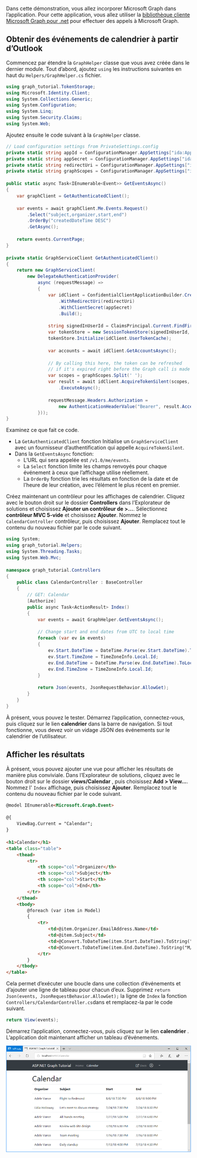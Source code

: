 <!-- markdownlint-disable MD002 MD041 -->

Dans cette démonstration, vous allez incorporer Microsoft Graph dans l’application. Pour cette application, vous allez utiliser la [bibliothèque cliente Microsoft Graph pour .net](https://github.com/microsoftgraph/msgraph-sdk-dotnet) pour effectuer des appels à Microsoft Graph.

## <a name="get-calendar-events-from-outlook"></a>Obtenir des événements de calendrier à partir d’Outlook

Commencez par étendre la `GraphHelper` classe que vous avez créée dans le dernier module. Tout d’abord, ajoutez `using` les instructions suivantes en haut du `Helpers/GraphHelper.cs` fichier.

```cs
using graph_tutorial.TokenStorage;
using Microsoft.Identity.Client;
using System.Collections.Generic;
using System.Configuration;
using System.Linq;
using System.Security.Claims;
using System.Web;
```

Ajoutez ensuite le code suivant à la `GraphHelper` classe.

```cs
// Load configuration settings from PrivateSettings.config
private static string appId = ConfigurationManager.AppSettings["ida:AppId"];
private static string appSecret = ConfigurationManager.AppSettings["ida:AppSecret"];
private static string redirectUri = ConfigurationManager.AppSettings["ida:RedirectUri"];
private static string graphScopes = ConfigurationManager.AppSettings["ida:AppScopes"];

public static async Task<IEnumerable<Event>> GetEventsAsync()
{
    var graphClient = GetAuthenticatedClient();

    var events = await graphClient.Me.Events.Request()
        .Select("subject,organizer,start,end")
        .OrderBy("createdDateTime DESC")
        .GetAsync();

    return events.CurrentPage;
}

private static GraphServiceClient GetAuthenticatedClient()
{
    return new GraphServiceClient(
        new DelegateAuthenticationProvider(
            async (requestMessage) =>
            {
                var idClient = ConfidentialClientApplicationBuilder.Create(appId)
                    .WithRedirectUri(redirectUri)
                    .WithClientSecret(appSecret)
                    .Build();

                string signedInUserId = ClaimsPrincipal.Current.FindFirst(ClaimTypes.NameIdentifier).Value;
                var tokenStore = new SessionTokenStore(signedInUserId, HttpContext.Current);
                tokenStore.Initialize(idClient.UserTokenCache);

                var accounts = await idClient.GetAccountsAsync();

                // By calling this here, the token can be refreshed
                // if it's expired right before the Graph call is made
                var scopes = graphScopes.Split(' ');
                var result = await idClient.AcquireTokenSilent(scopes, accounts.FirstOrDefault())
                    .ExecuteAsync();

                requestMessage.Headers.Authorization =
                    new AuthenticationHeaderValue("Bearer", result.AccessToken);
            }));
}
```

Examinez ce que fait ce code.

- La `GetAuthenticatedClient` fonction Initialise un `GraphServiceClient` avec un fournisseur d’authentification qui appelle `AcquireTokenSilent`.
- Dans la `GetEventsAsync` fonction:
  - L’URL qui sera appelée est `/v1.0/me/events`.
  - La `Select` fonction limite les champs renvoyés pour chaque événement à ceux que l’affichage utilise réellement.
  - La `OrderBy` fonction trie les résultats en fonction de la date et de l’heure de leur création, avec l’élément le plus récent en premier.

Créez maintenant un contrôleur pour les affichages de calendrier. Cliquez avec le bouton droit sur le dossier **Controllers** dans l’Explorateur de solutions et choisissez **Ajouter un contrôleur de >...**. Sélectionnez **contrôleur MVC 5-vide** et choisissez **Ajouter**. Nommez le `CalendarController` contrôleur, puis choisissez **Ajouter**. Remplacez tout le contenu du nouveau fichier par le code suivant.

```cs
using System;
using graph_tutorial.Helpers;
using System.Threading.Tasks;
using System.Web.Mvc;

namespace graph_tutorial.Controllers
{
    public class CalendarController : BaseController
    {
        // GET: Calendar
        [Authorize]
        public async Task<ActionResult> Index()
        {
            var events = await GraphHelper.GetEventsAsync();

            // Change start and end dates from UTC to local time
            foreach (var ev in events)
            {
                ev.Start.DateTime = DateTime.Parse(ev.Start.DateTime).ToLocalTime().ToString();
                ev.Start.TimeZone = TimeZoneInfo.Local.Id;
                ev.End.DateTime = DateTime.Parse(ev.End.DateTime).ToLocalTime().ToString();
                ev.End.TimeZone = TimeZoneInfo.Local.Id;
            }

            return Json(events, JsonRequestBehavior.AllowGet);
        }
    }
}
```

À présent, vous pouvez le tester. Démarrez l’application, connectez-vous, puis cliquez sur le lien **calendrier** dans la barre de navigation. Si tout fonctionne, vous devez voir un vidage JSON des événements sur le calendrier de l’utilisateur.

## <a name="display-the-results"></a>Afficher les résultats

À présent, vous pouvez ajouter une vue pour afficher les résultats de manière plus conviviale. Dans l’Explorateur de solutions, cliquez avec le bouton droit sur le dossier **views/Calendar** , puis choisissez **Add > View...**. Nommez l' `Index` affichage, puis choisissez **Ajouter**. Remplacez tout le contenu du nouveau fichier par le code suivant.

```html
@model IEnumerable<Microsoft.Graph.Event>

@{
    ViewBag.Current = "Calendar";
}

<h1>Calendar</h1>
<table class="table">
    <thead>
        <tr>
            <th scope="col">Organizer</th>
            <th scope="col">Subject</th>
            <th scope="col">Start</th>
            <th scope="col">End</th>
        </tr>
    </thead>
    <tbody>
        @foreach (var item in Model)
        {
            <tr>
                <td>@item.Organizer.EmailAddress.Name</td>
                <td>@item.Subject</td>
                <td>@Convert.ToDateTime(item.Start.DateTime).ToString("M/d/yy h:mm tt")</td>
                <td>@Convert.ToDateTime(item.End.DateTime).ToString("M/d/yy h:mm tt")</td>
            </tr>
        }
    </tbody>
</table>
```

Cela permet d’exécuter une boucle dans une collection d’événements et d’ajouter une ligne de tableau pour chacun d’eux. Supprimez `return Json(events, JsonRequestBehavior.AllowGet);` la ligne de `Index` la fonction `Controllers/CalendarController.cs`dans et remplacez-la par le code suivant.

```cs
return View(events);
```

Démarrez l’application, connectez-vous, puis cliquez sur le lien **calendrier** . L’application doit maintenant afficher un tableau d’événements.

![Capture d’écran du tableau des événements](./images/add-msgraph-01.png)